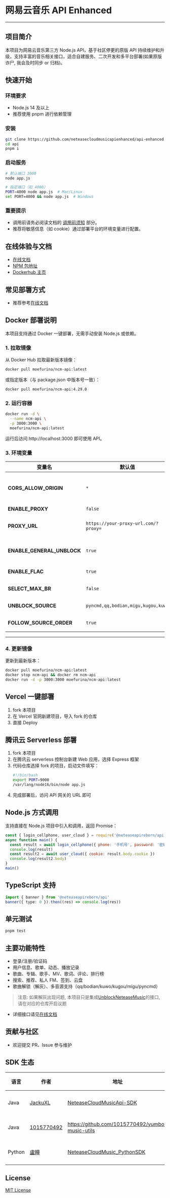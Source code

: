 # 网易云音乐 API Enhanced

---

## 项目简介

本项目为网易云音乐第三方 Node.js API，基于社区停更的原版 API 持续维护和升级，支持丰富的音乐相关接口，适合自建服务、二次开发和多平台部署(如果原版诈尸, 我会及时同步 or 归档)。

## 快速开始

### 环境要求

- Node.js 14 及以上
- 推荐使用 pnpm 进行依赖管理

### 安装

```bash
git clone https://github.com/neteasecloudmusicapienhanced/api-enhanced.git
cd api
pnpm i
```

### 启动服务

```bash
# 默认端口 3000
node app.js

# 指定端口（如 4000）
PORT=4000 node app.js  # Mac/Linux
set PORT=4000 && node app.js  # Windows
```

### 重要提示

- 调用前请务必阅读文档的 [调用前须知](https://neteasecloudmusicapienhanced.js.org/#/?id=%e8%b0%83%e7%94%a8%e5%89%8d%e9%a1%bb%e7%9f%a5) 部分。
- 推荐将敏感信息（如 cookie）通过部署平台的环境变量进行配置。

## 在线体验与文档

- [在线文档](https://neteasecloudmusicapienhanced.js.org/)
- [NPM 包地址](https://www.npmjs.com/package/@neteaseapireborn/api)
- [Dockerhub 主页](https://hub.docker.com/repository/docker/moefurina/ncm-api/)

## 常见部署方式

- 推荐参考[在线文档](https://neteasecloudmusicapienhanced.js.org/)

## Docker 部署说明

本项目支持通过 Docker 一键部署，无需手动安装 Node.js 或依赖。

### 1. 拉取镜像

从 Docker Hub 拉取最新版本镜像：

```bash
docker pull moefurina/ncm-api:latest
```
或指定版本（与 package.json 中版本号一致）：

```bash
docker pull moefurina/ncm-api:4.29.0

```

### 2. 运行容器
```bash
docker run -d \
  --name ncm-api \
  -p 3000:3000 \
  moefurina/ncm-api:latest
```


运行后访问 http://localhost:3000 即可使用 API。

### 3. 环境变量

| 变量名 | 默认值 | 说明 |
|--------|--------|------|
| **CORS_ALLOW_ORIGIN** | `*` | 允许跨域请求的域名。若需要限制，请指定具体域名（例如 `https://example.com`）。 |
| **ENABLE_PROXY** | `false` | 是否启用反向代理功能。 |
| **PROXY_URL** | `https://your-proxy-url.com/?proxy=` | 代理服务地址。仅当 `ENABLE_PROXY=true` 时生效。 |
| **ENABLE_GENERAL_UNBLOCK** | `true` | 是否启用全局解灰（推荐开启）。开启后所有歌曲都尝试自动解锁。 |
| **ENABLE_FLAC** | `true` | 是否启用无损音质（FLAC）。 |
| **SELECT_MAX_BR** | `false` | 启用无损音质时，是否选择最高码率音质。 |
| **UNBLOCK_SOURCE** | `pyncmd,qq,bodian,migu,kugou,kuwo` | 音源优先级列表（多个音源以逗号分隔）。 |
| **FOLLOW_SOURCE_ORDER** | `true` | 是否严格按照音源列表顺序进行匹配。 |

---

### 4. 更新镜像

更新到最新版本：

```bash
docker pull moefurina/ncm-api:latest
docker stop ncm-api && docker rm ncm-api
docker run -d -p 3000:3000 moefurina/ncm-api:latest
```

## Vercel 一键部署

1. fork 本项目
2. 在 Vercel 官网新建项目，导入 fork 的仓库
3. 直接 Deploy

## 腾讯云 Serverless 部署

1. fork 本项目
2. 在腾讯云 serverless 控制台新建 Web 应用，选择 Express 框架
3. 代码仓库选择 fork 的项目，启动文件填写：
   ```bash
   #!/bin/bash
   export PORT=9000
   /var/lang/node16/bin/node app.js
   ```
4. 完成部署后，访问 API 网关的 URL 即可

## Node.js 方式调用

支持直接在 Node.js 项目中引入和调用，返回 Promise：

```js
const { login_cellphone, user_cloud } = require('@neteaseapireborn/api')
async function main() {
  const result = await login_cellphone({ phone: '手机号', password: '密码' })
  console.log(result)
  const result2 = await user_cloud({ cookie: result.body.cookie })
  console.log(result2.body)
}
main()
```

## TypeScript 支持

```ts
import { banner } from '@neteaseapireborn/api'
banner({ type: 0 }).then((res) => console.log(res))
```

## 单元测试

```bash
pnpm test
```

## 主要功能特性

- 登录/注册/验证码
- 用户信息、歌单、动态、播放记录
- 歌曲、专辑、歌手、MV、歌词、评论、排行榜
- 搜索、推荐、私人 FM、签到、云盘
- 歌曲解锁（解灰）、多音源支持（qq/bodian/kuwo/kugou/migu/pyncmd）
> 注意: 如果解灰出现问题, 本项目只是集成[UnblockNeteaseMusic](https://github.com/UnblockNeteaseMusic/server)的接口, 请在对应的仓库开启议题
- 详细接口请见[在线文档](https://neteasecloudmusicapienhanced.js.org/)

## 贡献与社区

- 欢迎提交 PR、Issue 参与维护

## SDK 生态

| 语言   | 作者                                        | 地址                                                                                     | 类型   |
| ------ | ------------------------------------------- | ---------------------------------------------------------------------------------------- | ------ |
| Java   | [JackuXL](https://github.com/JackuXL)       | [NeteaseCloudMusicApi-SDK](https://github.com/JackuXL/NeteaseCloudMusicApi-SDK)          | 第三方 |
| Java   | [1015770492](https://github.com/1015770492) | https://github.com/1015770492/yumbo-music-utils                                          | 第三方 |
| Python | [盧瞳](https://github.com/2061360308)       | [NeteaseCloudMusic_PythonSDK](https://github.com/2061360308/NeteaseCloudMusic_PythonSDK) | 第三方 |

## License

[MIT License](https://github.com/IamFurina/NeteaseCloudMusicApiReborn/blob/main/LICENSE)
